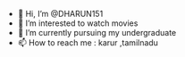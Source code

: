 - 👋 Hi, I’m @DHARUN151
- 👀 I’m interested to watch movies
- 🌱 I’m currently pursuing my undergraduate 
- 📫 How to reach me : karur ,tamilnadu 

<!---
DHARUN151/DHARUN151 is a ✨ special ✨ repository because its `README.md` (this file) appears on your GitHub profile.
You can click the Preview link to take a look at your changes.
--->
